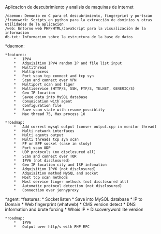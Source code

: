Aplicacion de descubrimiento y analisis de maquinas de internet


	/daemon: Demonio en C para el descubrimiento, fingerprint y portscan
	/framework: Scripts en python para la extracción de dominios y otras utilidades de la aplicacion
	/web: Entorno web PHP/HTML/JavaScript para la visualización de la informacion
	db.txt: Informacion sobre la estructura de la base de datos




*daemon:
	
	*features:
		*	IPV4
		*	Adquisition IPV4 random IP and file list input
		*	Multithread
		*	Multiprocess
		* 	Port scan tcp connect and tcp syn
		* 	Scan and connect over VPN
		* 	Multiport scan and figer
		* 	Multiservice (HTTP/S, SSH, FTP/S, TELNET, GENERIC/S)
		*	Geo IP location
		*	Savee data into MySQL database
		*	Comunication with agent
		*	Configuration file 
		*	Save scan state with resume possiblity
		*	Max thread 75, Max process 10 
	
	*roadmap:
		*	Add correct mysql output (conver output.cpp in monitor thread) 
		*	Multi network interfaces
		*	Multi agents output
		*	Multi threads tcp syn scan
		*	PF or BPF socket (case in study)
		*	Port scan UDP
		*	UDP protocols (no disclosured all)
		*	Scan and connect over TOR
		*	IPV6 (not disclosured) 
		*	Geo IP location city and ISP infomation
		*	Adquisition IPV6 (not disclosured)
		*	Adquisition method MySQL and socket
		*	Most tcp scan methods
		*	Most service finger methods (not disclosured all)
		*	Automatic protocol detection (not disclosured)
		*	Connection over jennyproxy


*agent:
	*features:
		*	Socket listen
		*	Save into MySQL database
		*	IP to Domain
		*	Web fingerprint (whatweb)
		*	CMS version detect
		*	DNS information and brute forcing
		*	Whois IP 
		*	Discoveryword lite version

	*roadmap:
		*	IPV6
		*	Output over http/s with PHP RPC



